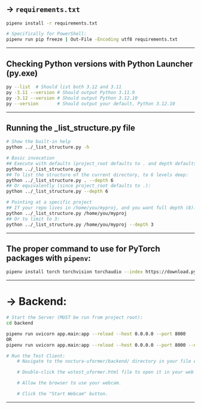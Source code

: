 #
## -> `requirements.txt`
```bash
pipenv install -r requirements.txt

# Specifically for PowerShell:
pipenv run pip freeze | Out-File -Encoding utf8 requirements.txt  
```

---
## Checking Python versions with Python Launcher (py.exe)
```bash
py --list  # Should list both 3.12 and 3.11
py -3.11 --version # Should output Python 3.11.9
py -3.12 --version # Should output Python 3.12.10
py --version       # Should output your default, Python 3.12.10
```

---
## Running the _list_structure.py file
```bash
# Show the built-in help
python ../_list_structure.py -h

# Basic invocation
## Execute with defaults (project_root defaults to . and depth defaults to 6):
python ../_list_structure.py
## To list the structure of the current directory, to 6 levels deep:
python ../_list_structure.py . --depth 6
## Or equivalently (since project_root defaults to .):
python ../_list_structure.py --depth 6

# Pointing at a specific project
## If your repo lives in /home/you/myproj, and you want full depth (8):
python ../_list_structure.py /home/you/myproj
## Or to limit to 3:
python ../_list_structure.py /home/you/myproj --depth 3

```

---
## The proper command to use for PyTorch packages with `pipenv`:
~~~bash
pipenv install torch torchvision torchaudio --index https://download.pytorch.org/whl/cu128
~~~

---
# -> Backend:

~~~bash
# Start the Server (MUST be run from project root):
cd backend

pipenv run uvicorn app.main:app --reload --host 0.0.0.0 --port 8000
OR
pipenv run uvicorn app.main:app --reload --host 0.0.0.0 --port 8000 --no-access-log

# Run the Test Client:
    # Navigate to the noctura-uformer/backend/ directory in your file explorer.

    # Double-click the wstest_uformer.html file to open it in your web browser.

    # Allow the browser to use your webcam.

    # Click the "Start Webcam" button.
~~~


---
